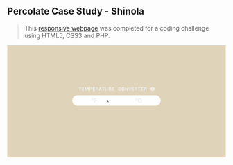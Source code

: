 ## Percolate Case Study - Shinola

> This [responsive webpage](http://celestelayne.github.io/percolate-cs/) was completed for a coding challenge using HTML5, CSS3 and PHP.

![](https://github.com/celestelayne/temp-converter/blob/master/temp-converter.gif)